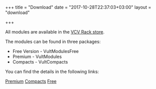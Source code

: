 +++
title = "Download"
date = "2017-10-28T22:37:03+03:00"
layout = "download"

+++

All modules are available in the [VCV Rack store](https://library.vcvrack.com/?query=&brand=Vult&tag=&license=premium).

The modules can be found in three packages:

- Free Version - VultModulesFree
- Premium - VultModules
- Compacts - VultCompacts

You can find the details in the following links:

<a href="/premium/" class="btn btn-primary" role="button">Premium</a>
<a href="/compacts/" class="btn btn-primary" role="button">Compacts</a>
<a href="/free/" class="btn btn-primary" role="button">Free</a>


